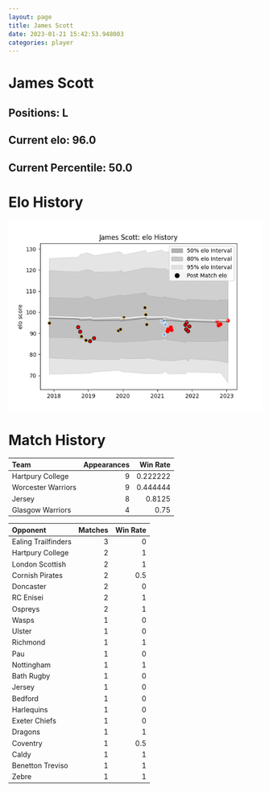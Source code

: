 ```yaml
---  
layout: page  
title: James Scott  
date: 2023-01-21 15:42:53.948003  
categories: player  
---
```

# James Scott

## Positions: L

## Current elo: 96.0

## Current Percentile: 50.0

# Elo History


![elo history](history_JamesScott.png)
# Match History


| Team               |   Appearances |   Win Rate |
|:-------------------|--------------:|-----------:|
| Hartpury College   |             9 |   0.222222 |
| Worcester Warriors |             9 |   0.444444 |
| Jersey             |             8 |   0.8125   |
| Glasgow Warriors   |             4 |   0.75     |

| Opponent            |   Matches |   Win Rate |
|:--------------------|----------:|-----------:|
| Ealing Trailfinders |         3 |        0   |
| Hartpury College    |         2 |        1   |
| London Scottish     |         2 |        1   |
| Cornish Pirates     |         2 |        0.5 |
| Doncaster           |         2 |        0   |
| RC Enisei           |         2 |        1   |
| Ospreys             |         2 |        1   |
| Wasps               |         1 |        0   |
| Ulster              |         1 |        0   |
| Richmond            |         1 |        1   |
| Pau                 |         1 |        0   |
| Nottingham          |         1 |        1   |
| Bath Rugby          |         1 |        0   |
| Jersey              |         1 |        0   |
| Bedford             |         1 |        0   |
| Harlequins          |         1 |        0   |
| Exeter Chiefs       |         1 |        0   |
| Dragons             |         1 |        1   |
| Coventry            |         1 |        0.5 |
| Caldy               |         1 |        1   |
| Benetton Treviso    |         1 |        1   |
| Zebre               |         1 |        1   |